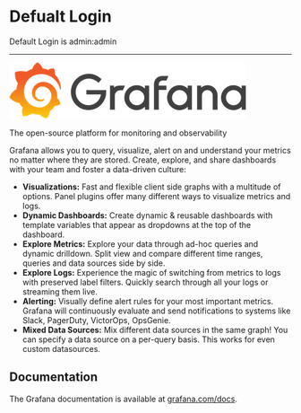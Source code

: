 # Defualt Login
Default Login is admin:admin

--- 

[![Grafana](https://github.com/grafana/grafana/raw/main/docs/logo-horizontal.png)](https://github.com/grafana/grafana/blob/main/docs/logo-horizontal.png)

The open-source platform for monitoring and observability

Grafana allows you to query, visualize, alert on and understand your metrics no matter where they are stored. Create, explore, and share dashboards with your team and foster a data-driven culture:

-   **Visualizations:** Fast and flexible client side graphs with a multitude of options. Panel plugins offer many different ways to visualize metrics and logs.
-   **Dynamic Dashboards:** Create dynamic & reusable dashboards with template variables that appear as dropdowns at the top of the dashboard.
-   **Explore Metrics:** Explore your data through ad-hoc queries and dynamic drilldown. Split view and compare different time ranges, queries and data sources side by side.
-   **Explore Logs:** Experience the magic of switching from metrics to logs with preserved label filters. Quickly search through all your logs or streaming them live.
-   **Alerting:** Visually define alert rules for your most important metrics. Grafana will continuously evaluate and send notifications to systems like Slack, PagerDuty, VictorOps, OpsGenie.
-   **Mixed Data Sources:** Mix different data sources in the same graph! You can specify a data source on a per-query basis. This works for even custom datasources.

## [](https://github.com/grafana/grafana#documentation)Documentation

The Grafana documentation is available at [grafana.com/docs](https://grafana.com/docs/).

## [](https://github.com/grafana/grafana#contributing)